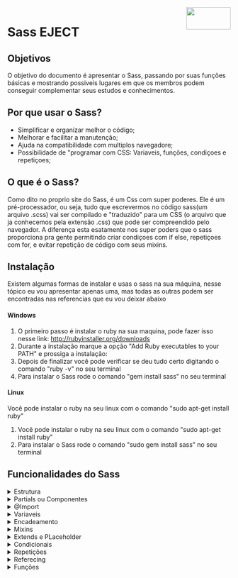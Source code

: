 <img src="https://sass-lang.com/assets/img/logos/logo-b6e1ef6e.svg" width="100px" height="50px" align="right">

<h1>Sass EJECT</h1>
<h2>Objetivos</h2>
<p>O objetivo do documento é apresentar o Sass, passando por suas funções básicas e mostrando possiveis lugares em que os membros podem conseguir complementar seus estudos e conhecimentos.</p>
<h2>Por que usar o Sass?</h2>
<ul>
    <li>Simplificar e organizar melhor o código;</li>
    <li>Melhorar e facilitar a manutenção;</li>
    <li>Ajuda na compatibilidade com multiplos navegadore;</li>
    <li>Possibilidade de "programar com CSS: Variaveis, funções, condiçoes e repetiçoes;</li>
</ul>
<h2>O que é o Sass?</h2>
<p>Como dito no proprio site do Sass, é um Css com super poderes. Ele é um pré-processador, ou seja, tudo que escrevermos no código sass(um arquivo .scss) vai ser compilado e "traduzido" para um CSS (o arquivo que ja conhecemos pela extensão .css) que pode ser compreendido pelo navegador. A diferença esta esatamente nos super poders que o sass proporciona pra gente permitindo criar condiçoes com if else, repetiçoes com for, e evitar repetição de código com seus mixins.</p>
<h2>Instalação</h2>
<p>Existem algumas formas de instalar e usas o sass na sua máquina, nesse tópico eu vou apresentar apenas uma, mas todas as outras podem ser encontradas nas referencias que eu vou deixar abaixo</p>
<h4>Windows</h4>
<ol>
    <li>O primeiro passo é instalar o ruby na sua maquina, pode fazer isso nesse link: <a href="http://rubyinstaller.org/downloads">http://rubyinstaller.org/downloads</a></li>
    <li>Durante a instalação marque a opção "Add Ruby executables to your PATH" e prossiga a instalação:</li>
    <li>Depois de finalizar  você pode verificar se deu tudo certo digitando o comando "ruby -v" no seu terminal</li>
    <li>Para instalar o Sass rode o comando "gem install sass" no seu terminal</li>
</ol>
<h4>Linux</h4>
<p>Você pode instalar o ruby na seu linux com o comando "sudo apt-get install ruby"</p>
<ol>
    <li>Você pode instalar o ruby na seu linux com o comando "sudo apt-get install ruby"</li>
    <li>Para instalar o Sass rode o comando "sudo gem install sass" no seu terminal</li>
</ol>
<h2>Funcionalidades do Sass</h2>


<details>
<summary>Estrutura</summary>
    <br>
    <img src="./img/pastas.png" align="right">
    <p> A estrutura conciste em na organização de arquivos e pastas. É comum que em algum momento da nossa aplicação tenhamos um código  CSS enorme, mesmo que aja um esforço constante em evitar isso.Por isso no sass é considerado uma boa pratica separar os arquivos em componentes para facilitar tanto a escrita do código durante o desenvolvimento quanto em manutenções posteriores. Ao final vc vai notar que mesmo com varios arquivos .scss a sua aplicação estará rodando apenas um arquivo CSS.
    <br>
    Podemos ver uma pasta CSS, nela criamos uma pasta chamada components que irá conter cada componente da aplicação. O arquivo main ficará dentro da pasta CSS, ele será o responsavel por receber os componentes e juntar em um unico arquivo. Ao fim vocës vão entender como isso vai acontecer. Lembrando que não é uma convenção, vc pode usar a estrutura que lhe agradar.</p>   
</details>
    
<details>
<summary>Partials ou Componentes</summary>
    <br>
    <p>Os componentes, também conhecidos como partials serão arquivos que não vão ser compilados. Por exemplo, nas nossas aplicações geralmente temos navbar, seção quem somos, parceiros e o footer. Criariamos um arquivo para cada ultilizando a extenção scss (_navbar.scss, _quemSomos.scss, _parceiro.scss e _footer.scss), mas eles não seriam compilados em arquivos css individuais. Esses aquivos serão importados dentro do nosso arquivo principal (main.scss ou style.scss)</p>
</details>

<details>
<summary>@Import</summary>
    <br>
    <p>Como dito no último tópico nó importaremos todos os arquivos para dentro do nosso arquivo principal, e para fazer isso usamos o @import</p>
    ```
    @import "_navbar";/
    @import "_quemSomos";
    @import "_parceiros";
    @import "_footer";
    ```
    <p>Assim nosso arquivo principal (main.scss ou style.scss) teria a unica responsabilidade de juntar todos os arquivos e compilar em um único CSS também</p>
</details>

<details>
<summary>Variaveis</summary>
    <br>
    <p>O uso de váriaveis ja é possivel no CSS moderno mas também é algo importante de freezar sobre o sass. Essa é uma funcionalidade muito valiosa .</p>
    <p>Podemos por exemplo definir cores, conteúdos de texto e números em variavel. Assim, sempre que quisermos usar aquele contúdo basta chamar a variavel.<br> A utilidade disso esta na manutenção, pois caso queira modificar o seu valor, so precisa modificar na variavel que ele será modificado em todos os lugares que foi usado</p>
</details>

<details>
<summary>Encadeamento</summary>
```
```
</details>

<details>
<summary>Mixins</summary>
```
```
</details>

<details>
<summary>Extends e PLaceholder</summary>
```
```
</details>

<details>
<summary>Condicionais</summary>
```
```
</details>

<details>
<summary>Repetições</summary>
```
```
</details>

<details>
<summary>Referecing</summary>
```
```
</details>

<details>
<summary>Funções</summary>
```
```
</details>
